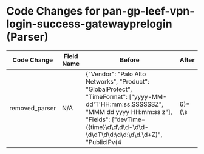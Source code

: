 # Code Changes for pan-gp-leef-vpn-login-success-gatewayprelogin (Parser)

| Code Change | Field Name | Before | After |
|-------------|------------|--------|-------|
| removed_parser | N/A | {"Vendor": "Palo Alto Networks", "Product": "GlobalProtect", "TimeFormat": ["yyyy-MM-dd'T'HH:mm:ss.SSSSSSZ", "MMM dd yyyy HH:mm:ss z"], "Fields": ["devTime=({time}\d\d\d\d-\d\d-\d\dT\d\d:\d\d:\d\d\.\d+Z)", "PublicIPv(4|6)=(\s|({src_ip}((([0-9a-fA-F.]{0,4}):{1,2}){1,7}([0-9a-fA-F]){0,4})|(((25[0-5]|(2[0-4]|1\d|[0-9]|)\d)\.?\b){4}))(:({src_port}\d+))?)", "PrivateIPv(4|6)=(\s|({dest_ip}((([0-9a-fA-F.]{0,4}):{1,2}){1,7}([0-9a-fA-F]){0,4})|(((25[0-5]|(2[0-4]|1\d|[0-9]|)\d)\.?\b){4}))(:({dest_port}\d+))?)", "AuthMethod=({auth_method}[^=]+?)\s\w+=", "usrName=(({domain}[^\\\s]+)\\+)?({user}[\w\.\-\!\#\^\~]{1,40}\$?)", "DeviceName=({host}[\w\-.]+)", "Description=({additional_info}[^=]+)\s\w+=", "EventStatus=({result}[^=]+?)\s\w+=", "Palo Alto Networks\|Prisma Access\|2.1\|({event_name}[^|]+)\|", "EndpointDeviceName=({src_host}[\w\-.]+)", "EndpointOSVersion=({os}[^=]+?)\s\d", "SourceRegion=({src_country}[^=]+?)\s\w+=", "Portal=({app}GlobalProtect_External_Gateway)", "\ssrc=({src_ip}((([0-9a-fA-F.]{0,4}):{1,2}){1,7}([0-9a-fA-F]){0,4})|(((25[0-5]|(2[0-4]|1\d|[0-9]|)\d)\.?\b){4}))(:({src_port}\d+))?\s", "\sdst=({dest_ip}((([0-9a-fA-F.]{0,4}):{1,2}){1,7}([0-9a-fA-F]){0,4})|(((25[0-5]|(2[0-4]|1\d|[0-9]|)\d)\.?\b){4}))(:({dest_port}\d+))?", "\ssrcPort=({src_port}\d+)", "\sdstPort=({dest_port}\d+)", "proto=({protocol}[^\s]+)\s", "\sAction=({action}[^\s]+)", "\"host\":\"({host}[^\"]+)\"", "FromZone=({src_network_zone}[^=]+?)\s\w+=", "ToZone=({dest_network_zone}[^=]+?)\s\w+=", "InboundInterface=({src_interface}[^=]+?)\s\w+=", "OutboundInterface=({dest_interface}[^=]+?)\s\w+=", "Application=({network_app}[^=]+?)\s\w+=", "\ssrcPostNAT=({src_translated_ip}((([0-9a-fA-F.]{0,4}):{1,2}){1,7}([0-9a-fA-F]){0,4})|(((25[0-5]|(2[0-4]|1\d|[0-9]|)\d)\.?\b){4}))", "\sdstPostNAT=({dest_translated_ip}((([0-9a-fA-F.]{0,4}):{1,2}){1,7}([0-9a-fA-F]){0,4})|(((25[0-5]|(2[0-4]|1\d|[0-9]|)\d)\.?\b){4}))"], "Name": "pan-gp-leef-vpn-login-success-gatewayprelogin", "Conditions": ["LEEF:", "|Palo Alto Networks|", "cat=GLOBALPROTECT ", "Subtype", "|gateway-prelogin|"], "ParserVersion": "v1.0.0"} | N/A |